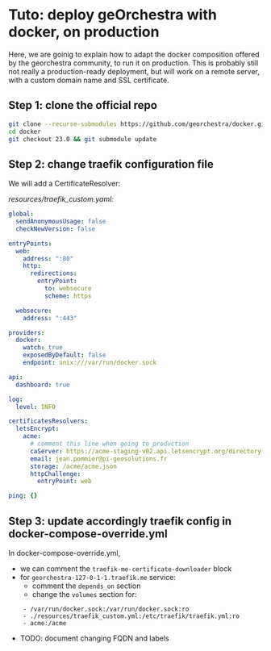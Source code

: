 # Tuto: deploy geOrchestra with docker, on production

Here, we are goinig to explain how to adapt the docker composition offered by the georchestra community, to run it on production.
This is probably still not really a production-ready deployment, but will work on a remote server, with a custom domain name and SSL certificate.

## Step 1: clone the official repo
```bash
git clone --recurse-submodules https://github.com/georchestra/docker.git
cd docker 
git checkout 23.0 && git submodule update
```

## Step 2: change traefik configuration file
We will add a CertificateResolver:

*resources/traefik_custom.yaml:*
```yaml
global: 
  sendAnonymousUsage: false
  checkNewVersion: false

entryPoints:
  web:
    address: ":80"
    http:
      redirections:
        entryPoint:
          to: websecure
          scheme: https

  websecure:
    address: ":443"

providers:
  docker:
    watch: true
    exposedByDefault: false
    endpoint: unix:///var/run/docker.sock

api:
  dashboard: true

log:
  level: INFO

certificatesResolvers:
  letsEncrypt:
    acme:
      # comment this line when going to production
      caServer: https://acme-staging-v02.api.letsencrypt.org/directory
      email: jean.pommier@pi-geosolutions.fr
      storage: /acme/acme.json
      httpChallenge:
        entryPoint: web

ping: {}
```

## Step 3: update accordingly traefik config in docker-compose-override.yml
In docker-compose-override.yml, 
- we can comment the `traefik-me-certificate-downloader` block
- for `georchestra-127-0-1-1.traefik.me` service:
    - comment the `depends_on` section
    - change the `volumes` section for:
```
    - /var/run/docker.sock:/var/run/docker.sock:ro
    - ./resources/traefik_custom.yml:/etc/traefik/traefik.yml:ro
    - acme:/acme 
```  
- TODO: document changing FQDN and labels  